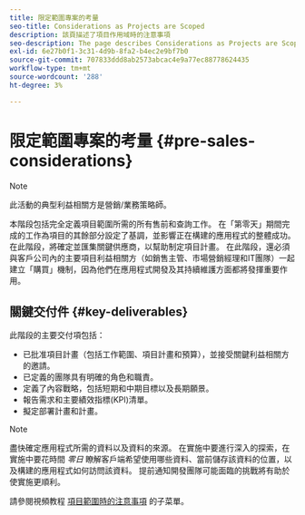 ```yaml
---
title: 限定範圍專案的考量
seo-title: Considerations as Projects are Scoped
description: 該頁描述了項目作用域時的注意事項
seo-description: The page describes Considerations as Projects are Scoped
exl-id: 6e27b0f1-3c31-4d9b-8fa2-b4ec2e9bf7b0
source-git-commit: 707833ddd8ab2573abcac4e9a77ec88778624435
workflow-type: tm+mt
source-wordcount: '288'
ht-degree: 3%

---
```


# 限定範圍專案的考量 {#pre-sales-considerations}

>[!NOTE]
>此活動的典型利益相關方是營銷/業務策略師。

本階段包括完全定義項目範圍所需的所有售前和查詢工作。 在「第零天」期間完成的工作為項目的其餘部分設定了基調，並影響正在構建的應用程式的整體成功。
在此階段，將確定並匯集關鍵供應商，以幫助制定項目計畫。 在此階段，還必須與客戶公司內的主要項目利益相關方（如銷售主管、市場營銷經理和IT團隊）一起建立「購買」機制，因為他們在應用程式開發及其持續維護方面都將發揮重要作用。

## 關鍵交付件 {#key-deliverables}

此階段的主要交付項包括：

* 已批准項目計畫（包括工作範圍、項目計畫和預算），並接受關鍵利益相關方的邀請。
* 已定義的團隊具有明確的角色和職責。
* 定義了內容戰略，包括短期和中期目標以及長期願景。
* 報告需求和主要績效指標(KPI)清單。
* 擬定部署計畫和計畫。

>[!NOTE]
>
>盡快確定應用程式所需的資料以及資料的來源。 在實施中要進行深入的探索，在實施中要花時間 *零日* 瞭解客戶端希望使用哪些資料、當前儲存該資料的位置，以及構建的應用程式如何訪問該資料。 提前通知開發團隊可能面臨的挑戰將有助於使實施更順利。

請參閱視頻教程 [項目範圍時的注意事項](https://helpx.adobe.com/experience-manager/6-5/screens/using/project-considerations.html) 的子菜單。
